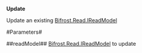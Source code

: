 **Update**

Update an existing [Bifrost.Read.IReadModel](Bifrost.Read.IReadModel)

#Parameters#


##readModel##
[Bifrost.Read.IReadModel](Bifrost.Read.IReadModel) to update
